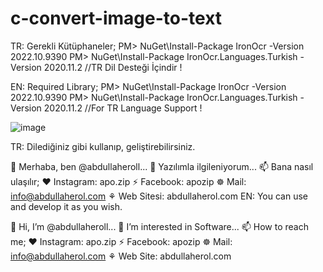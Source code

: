 # c-convert-image-to-text


TR:
Gerekli Kütüphaneler;
PM> NuGet\Install-Package IronOcr -Version 2022.10.9390
PM> NuGet\Install-Package IronOcr.Languages.Turkish -Version 2020.11.2   //TR Dil Desteği İçindir !

EN:
Required Library;
PM> NuGet\Install-Package IronOcr -Version 2022.10.9390
PM> NuGet\Install-Package IronOcr.Languages.Turkish -Version 2020.11.2   //For TR Language Support !

![image](https://user-images.githubusercontent.com/88383680/197580332-f01fca36-6ee9-402a-bccb-88897e41bdd8.png)


TR: Dilediğiniz gibi kullanıp, geliştirebilirsiniz.

👋 Merhaba, ben @abdullaheroll...
👀 Yazılımla ilgileniyorum...
📫 Bana nasıl ulaşılır;
❤ Instagram: apo.zip
⚡ Facebook: apozip
☸ Mail: info@abdullaherol.com
⚘ Web Sitesi: abdullaherol.com
EN: You can use and develop it as you wish.

👋 Hi, I’m @abdullaheroll...
👀 I’m interested in Software...
📫 How to reach me;
❤ Instagram: apo.zip
⚡ Facebook: apozip
☸ Mail: info@abdullaherol.com
⚘ Web Site: abdullaherol.com
